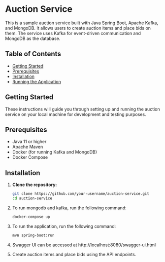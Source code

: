 # Auction Service

This is a sample auction service built with Java Spring Boot, Apache Kafka, and MongoDB. It allows users to create auction items and place bids on them. The service uses Kafka for event-driven communication and MongoDB as the database.

## Table of Contents

- [Getting Started](#getting-started)
- [Prerequisites](#prerequisites)
- [Installation](#installation)
- [Running the Application](#running-the-application)

## Getting Started

These instructions will guide you through setting up and running the auction service on your local machine for development and testing purposes.

## Prerequisites

- Java 11 or higher
- Apache Maven
- Docker (for running Kafka and MongoDB)
- Docker Compose

## Installation

1. **Clone the repository:**

   ```sh
   git clone https://github.com/your-username/auction-service.git
   cd auction-service
    ```
2. To run mongodb and kafka, run the following command:

   ```sh
   docker-compose up
   ```
3. To run the application, run the following command:

   ```sh
   mvn spring-boot:run
   ```
4. Swagger UI can be accessed at http://localhost:8080/swagger-ui.html
5. Create auction items and place bids using the API endpoints.